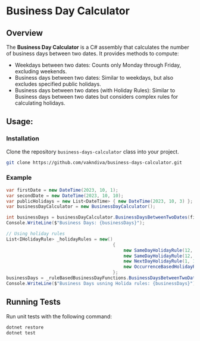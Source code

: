 # Business Day Calculator

## Overview

The **Business Day Calculator** is a C# assembly that calculates the number of business days between two dates.
It provides methods to compute:

- Weekdays between two dates: Counts only Monday through Friday, excluding weekends.
- Business days between two dates: Similar to weekdays, but also excludes specified public holidays.
- Business days between two dates (with Holiday Rules): Similar to Business days between two dates but considers complex rules for calculating holidays.

## Usage:

### Installation

Clone the repository `business-days-calculator` class into your project.

```bash
git clone https://github.com/vakndiva/business-days-calculator.git
```

### Example

```csharp
var firstDate = new DateTime(2023, 10, 1);
var secondDate = new DateTime(2023, 10, 10);
var publicHolidays = new List<DateTime> { new DateTime(2023, 10, 3) };
var businessDayCalculator = new BusinessDayCalculator();

int businessDays = businessDayCalculator.BusinessDaysBetweenTwoDates(firstDate, secondDate, publicHolidays);
Console.WriteLine($"Business Days: {businessDays}");

// Using holiday rules
List<IHolidayRule> _holidayRules = new()
                                        {
                                            new SameDayHolidayRule(12, 25), // Christmas
                                            new SameDayHolidayRule(12, 26), // Boxing Day
                                            new NextDayHolidayRule(1, 1), // New Year's Day
                                            new OccurrenceBasedHolidayRule(6, 2, DayOfWeek.Monday) // Queens Birthday
                                        };
businessDays = _ruleBasedBusinessDayFunctions.BusinessDaysBetweenTwoDates(firstDate, secondDate, _holidayRules);
Console.WriteLine($"Business Days usning Holida rules: {businessDays}");

```

## Running Tests

Run unit tests with the following command:

```bash
dotnet restore
dotnet test
```
